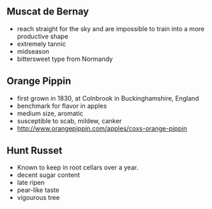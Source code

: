 ## Muscat de Bernay

* reach straight for the sky and are impossible to train into a more productive shape
* extremely tannic
* midseason
* bittersweet type from Normandy

## Orange Pippin

* first grown in 1830, at Colnbrook in Buckinghamshire, England
* benchmark for flavor in apples
* medium size, aromatic
* susceptible to scab, mildew, canker
* http://www.orangepippin.com/apples/coxs-orange-pippin

## Hunt Russet

* Known to keep in root cellars over a year.
* decent sugar content
* late ripen
* pear-like taste
* vigourous tree
